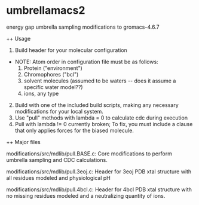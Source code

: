 # umbrellamacs2
energy gap umbrella sampling modifications to gromacs-4.6.7


++ Usage
  1. Build header for your molecular configuration
  * NOTE: Atom order in configuration file must be as follows:
    1. Protein ("environment")
    2. Chromophores ("bcl")
    3. solvent molecules (assumed to be waters -- does it assume a specific water model??)
    4. ions, any type
  2. Build with one of the included build scripts, making any necessary 
 modifications for your local system.
  3. Use "pull" methods with lambda = 0 to calculate cdc during execution
  4. Pull with lambda != 0 currently broken; To fix, you must include a
 clause that only applies forces for the biased molecule.

++ Major files

modifications/src/mdlib/pull.BASE.c:
  Core modifications to perform umbrella sampling and CDC calculations.

modifications/src/mdlib/pull.3eoj.c:
  Header for 3eoj PDB xtal structure with all residues modeled and 
  physiological pH

modifications/src/mdlib/pull.4bcl.c:
  Header for 4bcl PDB xtal structure with no missing residues modeled 
  and a neutralizing quantity of ions.
